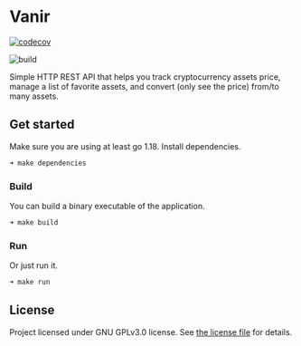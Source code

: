 # Vanir

[![codecov](https://codecov.io/github/bruno-lombardi/vanir/branch/main/graph/badge.svg?token=9G3GLBKKHE)](https://codecov.io/github/bruno-lombardi/vanir)

![build](https://github.com/bruno-lombardi/vanir/actions/workflows/build.yml/badge.svg)

Simple HTTP REST API that helps you track cryptocurrency assets price, manage a list
of favorite assets, and convert (only see the price) from/to many assets.


## Get started

Make sure you are using at least go 1.18. Install dependencies.
```bash
➜ make dependencies
```

### Build
You can build a binary executable of the application.
```bash
➜ make build
```

### Run
Or just run it.
```bash
➜ make run
```

## License

Project licensed under GNU GPLv3.0 license. See [the license file](LICENSE.md) for details.